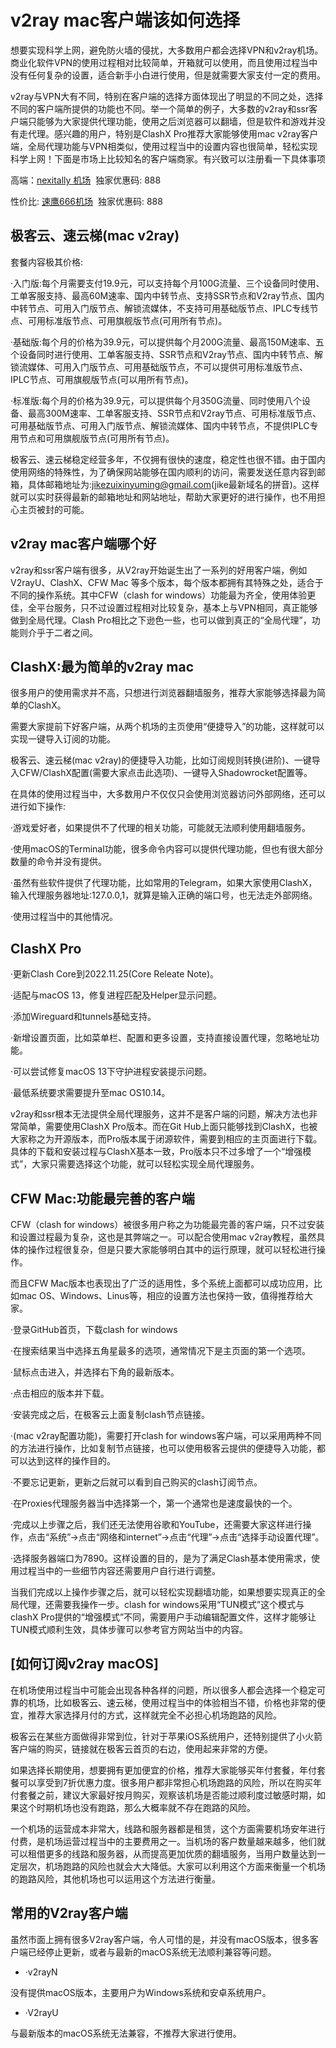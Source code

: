 # v2ray mac客户端该如何选择
想要实现科学上网，避免防火墙的侵扰，大多数用户都会选择VPN和v2ray机场。商业化软件VPN的使用过程相对比较简单，开箱就可以使用，而且使用过程当中没有任何复杂的设置，适合新手小白进行使用，但是就需要大家支付一定的费用。

v2ray与VPN大有不同，特别在客户端的选择方面体现出了明显的不同之处，选择不同的客户端所提供的功能也不同。举一个简单的例子，大多数的v2ray和ssr客户端只能够为大家提供代理功能，使用之后浏览器可以翻墙，但是软件和游戏并没有走代理。感兴趣的用户，特别是ClashX Pro推荐大家能够使用mac v2ray客户端，全局代理功能与VPN相类似，使用过程当中的设置内容也很简单，轻松实现科学上网！下面是市场上比较知名的客户端商家。有兴致可以注册看一下具体事项

高端：[nexitally 机场](https://bit.ly/3NakH92)  独家优惠码: 888

性价比: [速鹰666机场](http://bit.ly/3h13Qdj)  独家优惠码: 888

## 极客云、速云梯(mac v2ray)

套餐内容极其价格:

·入门版:每个月需要支付19.9元，可以支持每个月100G流量、三个设备同时使用、工单客服支持、最高60M速率、国内中转节点、支持SSR节点和V2ray节点、国内中转节点、可用入门版节点、解锁流媒体，不支持可用基础版节点、IPLC专线节点、可用标准版节点、可用旗舰版节点(可用所有节点)。

·基础版:每个月的价格为39.9元，可以提供每个月200G流量、最高150M速率、五个设备同时进行使用、工单客服支持、SSR节点和V2ray节点、国内中转节点、解锁流媒体、可用入门版节点、可用基础版节点，不可以提供可用标准版节点、IPLC节点、可用旗舰版节点(可以用所有节点)。

·标准版:每个月的价格为39.9元，可以提供每个月350G流量、同时使用八个设备、最高300M速率、工单客服支持、SSR节点和V2ray节点、可用标准版节点、可用基础版节点、可用入门版节点、解锁流媒体、国内中转节点，不提供IPLC专用节点和可用旗舰版节点(可用所有节点)。

极客云、速云梯稳定经营多年，不仅拥有很快的速度，稳定性也很不错。由于国内使用网络的特殊性，为了确保网站能够在国内顺利的访问，需要发送任意内容到邮箱，具体邮箱地址为:jikezuixinyuming@gmail.com(jike最新域名的拼音)。这样就可以实时获得最新的邮箱地址和网站地址，帮助大家更好的进行操作，也不用担心主页被封的可能。

## v2ray mac客户端哪个好

v2ray和ssr客户端有很多，从V2ray开始诞生出了一系列的好用客户端，例如V2rayU、ClashX、CFW Mac 等多个版本，每个版本都拥有其特殊之处，适合于不同的操作系统。其中CFW（clash for windows）功能最为齐全，使用体验更佳，全平台服务，只不过设置过程相对比较复杂，基本上与VPN相同，真正能够做到全局代理。Clash Pro相比之下逊色一些，也可以做到真正的“全局代理”，功能则介乎于二者之间。

## ClashX:最为简单的v2ray mac

很多用户的使用需求并不高，只想进行浏览器翻墙服务，推荐大家能够选择最为简单的ClashX。

需要大家提前下好客户端，从两个机场的主页使用“便捷导入”的功能，这样就可以实现一键导入订阅的功能。

极客云、速云梯(mac v2ray)的便捷导入功能，比如订阅规则转换(进阶)、一键导入CFW/ClashX配置(需要大家点击此选项)、一键导入Shadowrocket配置等。

在具体的使用过程当中，大多数用户不仅仅只会使用浏览器访问外部网络，还可以进行如下操作:

·游戏爱好者，如果提供不了代理的相关功能，可能就无法顺利使用翻墙服务。

·使用macOS的Terminal功能，很多命令内容可以提供代理功能，但也有很大部分数量的命令并没有提供。

·虽然有些软件提供了代理功能，比如常用的Telegram，如果大家使用ClashX，输入代理服务器地址:127.0.0,1，就算是输入正确的端口号，也无法走外部网络。

·使用过程当中的其他情况。

## ClashX Pro

·更新Clash Core到2022.11.25(Core Releate Note)。

·适配与macOS 13，修复进程匹配及Helper显示问题。

·添加Wireguard和tunnels基础支持。

·新增设置页面，比如菜单栏、配置和更多设置，支持直接设置代理，忽略地址功能。

·可以尝试修复macOS 13下守护进程安装提示问题。

·最低系统要求需要提升至mac OS10.14。

v2ray和ssr根本无法提供全局代理服务，这并不是客户端的问题，解决方法也非常简单，需要使用ClashX Pro版本。而在Git Hub上面只能够找到ClashX，也被大家称之为开源版本，而Pro版本属于闭源软件，需要到相应的主页面进行下载。具体的下载和安装过程与ClashX基本一致，Pro版本只不过多增了一个“增强模式”，大家只需要选择这个功能，就可以轻松实现全局代理服务。

## CFW Mac:功能最完善的客户端

CFW（clash for windows）被很多用户称之为功能最完善的客户端，只不过安装和设置过程最为复杂，这也是其弊端之一。可以配合使用mac v2ray教程，虽然具体的操作过程很复杂，但是只要大家能够明白其中的运行原理，就可以轻松进行操作。

而且CFW Mac版本也表现出了广泛的适用性，多个系统上面都可以成功应用，比如mac OS、Windows、Linus等，相应的设置方法也保持一致，值得推荐给大家。

·登录GitHub首页，下载clash for windows

·在搜索结果当中选择五角星最多的选项，通常情况下是主页面的第一个选项。

·鼠标点击进入，并选择右下角的最新版本。

·点击相应的版本并下载。

·安装完成之后，在极客云上面复制clash节点链接。

·(mac v2ray配置功能)，需要打开clash for windows客户端，可以采用两种不同的方法进行操作，比如复制节点链接，也可以使用极客云提供的便捷导入功能，都可以达到这样的操作目的。

·不要忘记更新，更新之后就可以看到自己购买的clash订阅节点。

·在Proxies代理服务器当中选择第一个，第一个通常也是速度最快的一个。

·完成以上步骤之后，我们还无法使用谷歌和YouTube，还需要大家这样进行操作，点击“系统”→点击“网络和internet”→点击“代理”→点击“选择手动设置代理”。

·选择服务器端口为7890。这样设置的目的，是为了满足Clash基本使用需求，使用过程当中的一些细节内容还需要用户自行进行调整。

当我们完成以上操作步骤之后，就可以轻松实现翻墙功能，如果想要实现真正的全局代理，还需要我操作一步。clash for windows采用“TUN模式”这个模式与clashX Pro提供的“增强模式”不同，需要用户手动编辑配置文件，这样才能够让TUN模式顺利生效，具体步骤可以参考官方网站当中的内容。

## [如何订阅v2ray macOS]

在机场使用过程当中可能会出现各种各样的问题，所以很多人都会选择一个稳定可靠的机场，比如极客云、速云梯，使用过程当中的体验相当不错，价格也非常的便宜，推荐大家选择月付的方式，这样就完全不必担心机场跑路的风险。

极客云在某些方面做得非常到位，针对于苹果iOS系统用户，还特别提供了小火箭客户端的购买，链接就在极客云首页的右边，使用起来非常的方便。

如果选择长期使用，想要拥有更加便宜的价格，推荐大家能够买年付套餐，年付套餐可以享受到7折优惠力度。很多用户都非常担心机场跑路的风险，所以在购买年付套餐之前，建议大家最好按月购买，观察该机场是否能过顺利度过敏感时期，如果这个时期机场也没有跑路，那么大概率就不存在跑路的风险。

一个机场的运营成本非常大，线路和服务器都是租赁，这个方面需要机场安年进行付费，是机场运营过程当中的主要费用之一。当机场的客户数量越来越多，他们就可以租借更多的线路和服务器，从而提高更加优质的翻墙服务，当用户数量达到一定层次，机场跑路的风险也就会大大降低。大家可以利用这个方面来衡量一个机场的跑路风险，其他机场也可以运用这个方法进行衡量。

## 常用的V2ray客户端

虽然市面上拥有很多V2ray客户端，令人可惜的是，并没有macOS版本，很多客户端已经停止更新，或者与最新的macOS系统无法顺利兼容等问题。

- ·v2rayN
    

没有提供macOS版本，主要用户为Windows系统和安卓系统用户。

- ·V2rayU
    

与最新版本的macOS系统无法兼容，不推荐大家进行使用。
